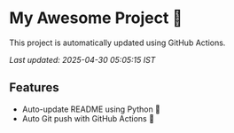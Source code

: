 # My Awesome Project 🚀

This project is automatically updated using GitHub Actions.

_Last updated: 2025-04-30 05:05:15 IST_

## Features
- Auto-update README using Python 🐍
- Auto Git push with GitHub Actions 🤖
